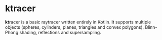 # ktracer
**kt**racer is a basic raytracer written entirely in Kotlin. It supports multiple objects (spheres, cylinders, planes, triangles and convex polygons), Blinn-Phong shading, reflections and supersampling.
